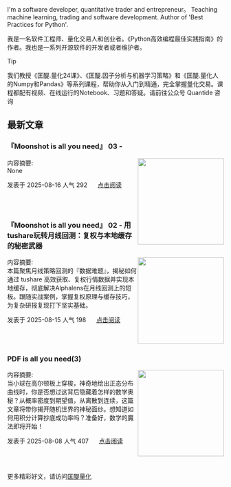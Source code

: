 I'm a software developer, quantitative trader and entrepreneur。 Teaching machine learning, trading and software development. Author of 'Best Practices for Python'. 

我是一名软件工程师、量化交易人和创业者。《Python高效编程最佳实践指南》的作者。我也是一系列开源软件的开发者或者维护者。
>[!tip]
>我们教授《匡醍.量化24课》、《匡醍.因子分析与机器学习策略》和《匡醍.量化人的Numpy和Pandas》等系列课程，帮助你从入门到精通，完全掌握量化交易。课程都配有视频、在线运行的Notebook、习题和答疑。请前往公众号 Quantide 咨询

## 最新文章

<div class="as-grid m-t-md">
<div class="card-columns">
    
<div>
<h3>『Moonshot is all you need』 03 -</h3>
<img src="https://images.jieyu.ai/images/hot/mybook/women-sweatshirt-indoor.jpg" style="height: 200px" align="right"/>
<p><span>内容摘要:<br></span>None</p>

<p><span style="margin-right:20px">发表于 2025-08-16 人气 292 </span><span><a href="https://www.jieyu.ai/blog/posts/tools/moonshot/moonshot-is-all-you-need-3/">点击阅读</a></span></p>

</div><!--end-article-->
<br/>
<br/>


<div>
<h3>『Moonshot is all you need』 02 - 用tushare玩转月线回测：复权与本地缓存的秘密武器</h3>
<img src="https://cdn.jsdelivr.net/gh/zillionare/imgbed2@main/images/2025/08/20250815160810.png" style="height: 200px" align="right"/>
<p><span>内容摘要:<br></span>本篇聚焦月线策略回测的『数据难题』，揭秘如何通过 tushare 高效获取、复权行情数据并实现本地缓存，彻底解决Alphalens在月线回测上的短板。跟随实战案例，掌握复权原理与缓存技巧，为复杂研报复现打下坚实基础。</p>

<p><span style="margin-right:20px">发表于 2025-08-15 人气 198 </span><span><a href="https://www.jieyu.ai/blog/posts/tools/moonshot/moonshot-is-all-you-need-2/">点击阅读</a></span></p>

</div><!--end-article-->
<br/>
<br/>


<div>
<h3>PDF is all you need(3)</h3>
<img src="https://cdn.jsdelivr.net/gh/zillionare/imgbed2@main/images/2025/07/haley-phelps-S-llxYh3GzI-unsplash.jpg" style="height: 200px" align="right"/>
<p><span>内容摘要:<br></span>当小球在高尔顿板上穿梭，神奇地绘出正态分布曲线时，你是否想过这背后隐藏着怎样的数学奥秘？从概率密度到期望值，从离散到连续，这篇文章将带你揭开随机世界的神秘面纱。想知道如何用积分计算抄底成功率吗？准备好，数学的魔法即将开始！</p>

<p><span style="margin-right:20px">发表于 2025-08-08 人气 407 </span><span><a href="https://www.jieyu.ai/blog/posts/algo/pdf-is-all-you-need-3/">点击阅读</a></span></p>

</div><!--end-article-->
<br/>
<br/>

</div>
</div>

更多精彩好文，请访问[匡醍量化](https://www.jieyu.ai)

